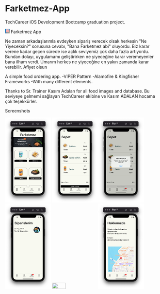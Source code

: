# Farketmez-App
TechCareer iOS Development Bootcamp graduation project.



<img src="https://github.com/observer23/Farketmez-App/blob/main/Screenshots%26Video/Logo.png" width=3% height=3%> Farketmez App 

Ne zaman arkadaşlarımla evdeyken sipariş verecek olsak herkesin "Ne Yiyeceksin?" sorusuna cevabı, "Bana Farketmez abi" oluyordu. Biz karar verene kadar 
geçen sürede ise açlık seviyemiz çok daha fazla artıyordu. Bundan dolayı, uygulamamı geliştirirken ne yiyeceğine karar veremeyenler bana ilham verdi. 
Umarım herkes ne yiyeceğine en yakın zamanda karar verebilir. Afiyet olsun

A simple food ordering app.
-VIPER Pattern
-Alamofire & Kingfisher Frameworks
-With many different elements.

Thanks to Sr. Trainer Kasım Adalan for all food images and database.
Bu seviyeye gelmemi sağlayan TechCareer ekibine ve Kasım ADALAN hocama çok teşekkürler.

Screenshots 


<img src="https://github.com/observer23/Farketmez-App/blob/main/Screenshots%26Video/Anasayfa.png" width=30% height=30%>
<img src="https://github.com/observer23/Farketmez-App/blob/main/Screenshots%26Video/Sepet.png" width=30% height=30%><img src="https://github.com/observer23/Farketmez-App/blob/main/Screenshots%26Video/SiparisOnay.png" width=30% height=30%>
<img src="https://github.com/observer23/Farketmez-App/blob/main/Screenshots%26Video/Siparislerim.png" width=30% height=30%>
<img src="https://github.com/observer23/Farketmez-App/blob/main/Screenshots%26Video/CanlıTakip.png" width=30% height=30%><img src="https://github.com/observer23/Farketmez-App/blob/main/Screenshots%26Video/Hakkımızda.png" width=30% height=30%>
